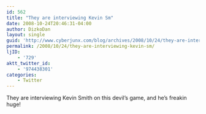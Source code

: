 ```yaml
---
id: 562
title: "They are interviewing Kevin Sm"
date: 2008-10-24T20:46:31-04:00
author: DizkoDan
layout: single
guid: 'http://www.cyberjunx.com/blog/archives/2008/10/24/they-are-interviewing-kevin-sm/'
permalink: /2008/10/24/they-are-interviewing-kevin-sm/
ljID:
    - '729'
aktt_twitter_id:
    - '974438301'
categories:
    - Twitter
---
```


They are interviewing Kevin Smith on this devil’s game, and he’s freakin huge!